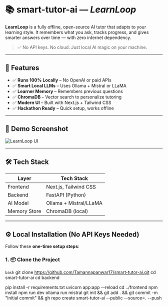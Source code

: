 # 📚 smart-tutor-ai — *LearnLoop*

**LearnLoop** is a fully offline, open-source AI tutor that adapts to your learning style. It remembers what you ask, tracks progress, and gives smarter answers over time — with zero internet dependency.

> ✅ No API keys. No cloud. Just local AI magic on your machine.

---

## 🚀 Features

- ✅ **Runs 100% Locally** – No OpenAI or paid APIs  
- ✅ **Smart Local LLMs** – Uses Ollama + Mistral or LLaMA  
- ✅ **Learner Memory** – Remembers previous questions  
- ✅ **ChromaDB** – Vector search to personalize tutoring  
- ✅ **Modern UI** – Built with Next.js + Tailwind CSS  
- ✅ **Hackathon Ready** – Quick setup, works offline  

---

## 🧠 Demo Screenshot

![LearnLoop UI](./screenshot.png)  
<!-- Optional: Add actual screenshot or Loom/Youtube walkthrough -->

---

## 🛠️ Tech Stack

| Layer        | Tech Stack               |
|--------------|---------------------------|
| Frontend     | Next.js, Tailwind CSS     |
| Backend      | FastAPI (Python)          |
| AI Model     | Ollama + Mistral/LLaMA    |
| Memory Store | ChromaDB (local)          |

---

## ⚙️ Local Installation (No API Keys Needed)

Follow these **one-time setup steps**:

### 1. 📦 Clone the Project
```bash```
git clone https://github.com/Tamannapanwar17/smart-tutor-ai.git
cd smart-tutor-ai
cd backend

pip install -r requirements.txt
uvicorn app:app --reload
cd ../frontend
npm install
npm run dev
ollama run mistral
git init && git add . && git commit -m "Initial commit" && gh repo create smart-tutor-ai --public --source=. --push
